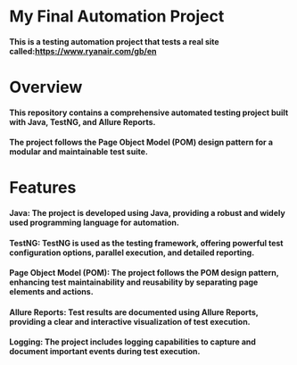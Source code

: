 # My Final Automation Project

#### This is a testing automation project that tests a real site called:https://www.ryanair.com/gb/en

# Overview

#### This repository contains a comprehensive automated testing project built with Java, TestNG, and Allure Reports. 
#### The project follows the Page Object Model (POM) design pattern for a modular and maintainable test suite.

# Features
#### Java: The project is developed using Java, providing a robust and widely used programming language for automation.
#### TestNG: TestNG is used as the testing framework, offering powerful test configuration options, parallel execution, and detailed reporting.
#### Page Object Model (POM): The project follows the POM design pattern, enhancing test maintainability and reusability by separating page elements and actions.
#### Allure Reports: Test results are documented using Allure Reports, providing a clear and interactive visualization of test execution.
#### Logging: The project includes logging capabilities to capture and document important events during test execution.
